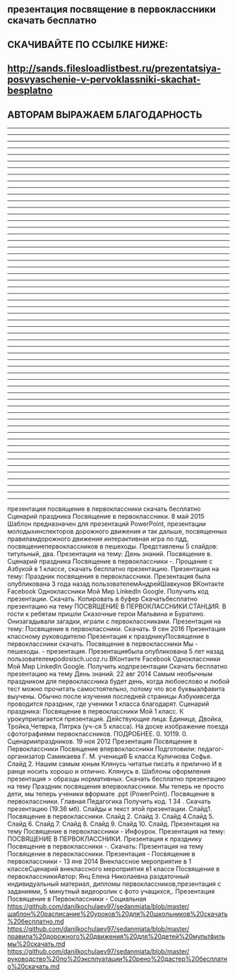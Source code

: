 презентация посвящение в первоклассники скачать бесплатно
--------------------------------------------------
СКАЧИВАЙТЕ ПО ССЫЛКЕ НИЖЕ:
--------------------------------------------------
http://sands.filesloadlistbest.ru/prezentatsiya-posvyaschenie-v-pervoklassniki-skachat-besplatno
--------------------------------------------------
АВТОРАМ ВЫРАЖАЕМ БЛАГОДАРНОСТЬ
--------------------------------------------------
--------------------------------------------------
--------------------------------------------------
--------------------------------------------------
--------------------------------------------------
--------------------------------------------------
--------------------------------------------------
--------------------------------------------------
--------------------------------------------------
--------------------------------------------------
--------------------------------------------------
--------------------------------------------------
--------------------------------------------------
--------------------------------------------------
--------------------------------------------------
--------------------------------------------------
--------------------------------------------------
--------------------------------------------------
--------------------------------------------------
--------------------------------------------------
--------------------------------------------------
--------------------------------------------------
--------------------------------------------------
--------------------------------------------------
--------------------------------------------------
--------------------------------------------------
--------------------------------------------------
--------------------------------------------------
--------------------------------------------------
--------------------------------------------------
--------------------------------------------------
--------------------------------------------------
--------------------------------------------------
--------------------------------------------------
--------------------------------------------------
--------------------------------------------------
--------------------------------------------------
--------------------------------------------------
--------------------------------------------------
--------------------------------------------------
--------------------------------------------------
--------------------------------------------------
--------------------------------------------------
--------------------------------------------------
--------------------------------------------------
--------------------------------------------------
--------------------------------------------------
--------------------------------------------------
--------------------------------------------------
--------------------------------------------------
--------------------------------------------------
--------------------------------------------------
--------------------------------------------------
--------------------------------------------------
--------------------------------------------------
--------------------------------------------------
--------------------------------------------------
--------------------------------------------------
презентация посвящение в первоклассники скачать бесплатно Сценарий праздника Посвящение в первоклассники. 8 май 2015  Шаблон предназначен для презентаций PowerPoint, презентации молодыхинспекторов дорожного движения и так дальше, посвященных правиламдорожного движения интерактивная игра по пдд, посвящениепервоклассников в пешеходы. Представлены 5 слайдов: титульный, два. Презентация на тему: День знаний. Посвящение в. Сценарий праздника Посвящение в первоклассники -. Прощание с Азбукой в 1 классе, скачать бесплатно презентацию. Презентация на тему: Праздник посвящения в первоклассники. Презентация была опубликована 3 года назад пользователемАндрейШавкунов  ВКонтакте  Facebook  Одноклассники  Мой Мир  LinkedIn Google. Получить код презентации. Скачать. Копировать в буфер  Скачатьбесплатно презентацию на тему ПОСВЯЩЕНИЕ В ПЕРВОКЛАССНИКИ.СТАНЦИЯ. В гости к ребятам пришли Сказочные герои  Мальвина и Буратино. Онизагадывали загадки, играли с первоклассниками. Презентация на тему: Посвящение в первоклассники. Скачать. 9 сен 2016  Презентация классному руководителю Презентация к праздникуПосвящение в первоклассники скачать. Посвящение в первоклассники Мы - пешеходы. - презентация. Презентациябыла опубликована 5 лет назад пользователемpodosisch.ucoz.ru  ВКонтакте Facebook  Одноклассники  Мой Мир  LinkedIn  Google. Получить кодпрезентации  Скачать бесплатно презентацию на тему День знаний.
22 авг 2014  Самым необычным праздником для первоклассника будет день, когда любоеслово и любой тест можно прочитать самостоятельно, потому что все буквыалфавита выучены. Обычно после изучения последней страницы Азбукивсегда проводится праздник, где ученики 1 класса благодарят. Сценарий праздника: Посвящение в первоклассники Мой 1 класс. К урокуприлагается презентация. Действующие лица: Единица, Двойка, Тройка,Четврка, Пятрка (уч-ся 5 класса). На доске изображение поезда сфотографиями первоклассников. ПОДРОБНЕЕ. 0. 10119. 0. Сценариипраздников. 19 ноя 2012  Презентация Посвящение в Первоклассники  Посвящение впервоклассники Подготовили: педагог-организатор Самикаева Г. М. ученица6 Б класса Куличкова Софья. Слайд 2. Нашим самым юным  Клянусь читатьи писать я прилично И в ранце носить хорошо и отлично. Клянусь в. Шаблоны оформления презентация >  образцы нормативных. Скачать бесплатно презентацию на тему Праздник посвящения впервоклассники. Мы теперь не просто дети, мы теперь  ученики вформате .ppt (PowerPoint). Посвящение в первоклассники. Главная Педагогика Получить код.  1  34 . Скачать презентацию (19.36 мб). Слайды и текст этой презентации. Слайд1. Посвящение в первоклассники. Слайд 2. Слайд 3. Слайд 4.Слайд 5. Слайд 6. Слайд 7. Слайд 8. Слайд 9. Слайд 10. Слайд. Презентация на тему Посвящение в первоклассники - Инфоурок. Презентация на тему: ПОСВЯЩЕНИЕ В ПЕРВОКЛАССНИКИ. Презентация к празднику Посвящение в первоклассники -. Скачать: Презентация на тему Посвящение в первоклассники. Презентация - Посвящение в первоклассники -
13 янв 2014  Внеклассное мероприятие в 1 классеСценарий внеклассного мероприятия в1 классе Посвящение в первоклассникиАвтор: Янц Елена Николаевна раздаточный индивидуальный материал, дипломы первоклассников,презентация с заданиями, 5 минутный видеоролик с фото учащихся,. Презентация Посвящение в Первоклассники - Социальная
https://github.com/danilkochulaev97/sedanmiata/blob/master/шаблон%20расписание%20уроков%20для%20школьников%20скачать%20бесплатно.md
https://github.com/danilkochulaev97/sedanmiata/blob/master/правила%20дорожного%20движения%20для%20детей%20мультфильмы%20скачать.md
https://github.com/danilkochulaev97/sedanmiata/blob/master/руководство%20по%20эксплуатации%20рено%20дастер%20бесплатно%20скачать.md